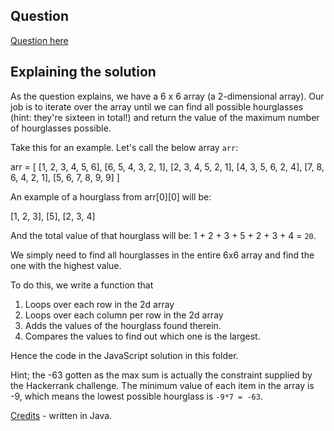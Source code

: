 ## Question
[Question here](https://www.hackerrank.com/challenges/2d-array/problem)

## Explaining the solution

As the question explains, we have a 6 x 6 array (a 2-dimensional array). Our job is to iterate over the array until we can find all possible hourglasses (hint: they're sixteen in total!) and return the value of the maximum number of hourglasses possible. 

Take this for an example. Let's call the below array `arr`:
 
 arr = [
       [1, 2, 3, 4, 5, 6],
       [6, 5, 4, 3, 2, 1],
       [2, 3, 4, 5, 2, 1],
       [4, 3, 5, 6, 2, 4],
       [7, 8, 6, 4, 2, 1],
       [5, 6, 7, 8, 9, 9]
    ]

An example of a hourglass from arr[0][0] will be: 

[1, 2, 3],
   [5],
[2, 3, 4]

And the total value of that hourglass will be: 1 + 2 + 3 + 5 + 2 + 3 + 4 = `20`. 

We simply need to find all hourglasses in the entire 6x6 array and find the one with the highest value. 

To do this, we write a function that
1. Loops over each row in the 2d array
2. Loops over each column per row in the 2d array
3. Adds the values of the hourglass found therein. 
4. Compares the values to find out which one is the largest. 

Hence the code in the JavaScript solution in this folder. 

Hint; the -63 gotten as the max sum is actually the constraint supplied by the Hackerrank challenge. The minimum value of each item in the array is -9, which means the lowest possible hourglass is `-9*7 = -63`. 

[Credits](https://www.youtube.com/watch?v=0lajFzeFEFo) - written in Java. 

